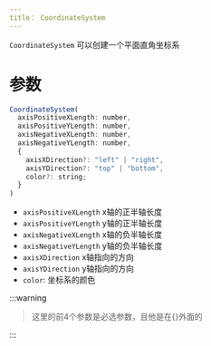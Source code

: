 ```yaml
---
title： CoordinateSystem
---
```


`CoordinateSystem` 可以创建一个平面直角坐标系

# 参数

```javascript
CoordinateSystem(
  axisPositiveXLength: number,
  axisPositiveYLength: number,
  axisNegativeXLength: number,
  axisNegativeYLength: number,
  {
    axisXDirection?: "left" | "right",
    axisYDirection?: "top" | "bottom",
    color?: string;
  }
)
```

- `axisPositiveXLength` x轴的正半轴长度
- `axisPositiveYLength` y轴的正半轴长度
- `axisNegativeXLength` x轴的负半轴长度
- `axisNegativeYLength` y轴的负半轴长度
- `axisXDirection` x轴指向的方向
- `axisYDirection` y轴指向的方向
- `color`: 坐标系的颜色

:::warning

> 这里的前4个参数是必选参数，且他是在{}外面的

:::
